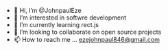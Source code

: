 - 👋 Hi, I’m @JohnpaulEze
- 👀 I’m interested in softwre development
- 🌱 I’m currently learning rect.js
- 💞️ I’m looking to collaborate on open source projects
- 📫 How to reach me ... ezejohnpaul846@gmail.com

<!---
JohnpaulEze/JohnpaulEze is a ✨ special ✨ repository because its `README.md` (this file) appears on your GitHub profile.
You can click the Preview link to take a look at your changes.
--->
